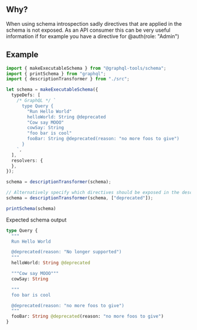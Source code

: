 ## Why?

When using schema introspection sadly directives that are applied in the schema is not exposed.
As an API consumer this can be very useful information if for example you have a directive for @auth(role: "Admin")


## Example
```ts
import { makeExecutableSchema } from "@graphql-tools/schema";
import { printSchema } from "graphql";
import { descriptionTransformer } from "./src";

let schema = makeExecutableSchema({
  typeDefs: [
    /* GraphQL */ `
      type Query {
        "Run Hello World"
		helloWorld: String @deprecated
		"Cow say MOOO"
        cowSay: String
		"foo bar is cool"
        fooBar: String @deprecated(reason: "no more foos to give")
      }
    `,
  ],
  resolvers: {
  },
});

schema = descriptionTransformer(schema);

// Alternatively specify which directives should be exposed in the description
schema = descriptionTransformer(schema, ["deprecated"]);

printSchema(schema)
```

Expected schema output
```graphql
type Query {
  """
  Run Hello World

  @deprecated(reason: "No longer supported")
  """
  helloWorld: String @deprecated

  """Cow say MOOO"""
  cowSay: String

  """
  foo bar is cool

  @deprecated(reason: "no more foos to give")
  """
  fooBar: String @deprecated(reason: "no more foos to give")
}
```
